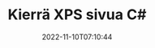 ---
############################# Static ############################
layout: "auto-gen-merger"
date: 2022-11-10T07:10:44
draft: false
otherformats: pdf tex epub

############################# Head ############################
head_title: "Kierrä XPS sivua C#:ssa – Kierrä 90, 180, 270 kulmassa"
head_description: "Kierrä XPS-tiedoston tiettyjä tai kaikkia asiakirjasivuja 90, 180, 270 kiertokulmassa käyttämällä asiakirjojen yhdistämissovellusliittymää."

############################# Header ############################
title: "Kierrä XPS sivua C#"
description: "Kierrä XPS sivua muutamalla rivillä .NET-koodia."
bg_image: "https://cms.admin.containerize.com/templates/aspose/App_Themes/V3/images/bg/header1.png"
bg_overlay: false
button:
    enable: true
    icon: "fas fa-arrow-down"
    label: "Lataa ilmainen kokeiluversio"
    link: "https://downloads.groupdocs.com/merger/net"

############################# SubMenu ############################
submenu:
    enable: true

    left:
        img_alt: "GroupDocs.Merger for .NET"
        image: "https://cms.admin.containerize.com/templates/groupdocs/images/product-logos/90x90-noborder/groupdocs-merger-net.png"
        product: "GroupDocs.Merger"
        platform: ".NET"

    middle:
        button:

            # button loop
            - link: "https://apireference.groupdocs.com/merger/net"
              text: "API-viite"

            # button loop
            - link: "https://github.com/groupdocs-merger"
              text: "Esimerkkejä koodista"

            # button loop
            - link: "https://products.groupdocs.app/merger/family"
              text: "Live-demoja"

            # button loop
            - link: "https://purchase.groupdocs.com/pricing/merger/net"
              text: "Hinnoittelu"

    right:
        link_download: "https://downloads.groupdocs.com/merger"
        link_learn: "https://docs.groupdocs.com/merger/net"
        link_buy: "https://purchase.groupdocs.com"

############################# About ############################
about:
    enable: true
    title: "Tietoja GroupDocs.Merger for .NET API:sta"
    content: |
        [GroupDocs.Merger for .NET](/fi/merger/net/) tarjoaa yksinkertaisen ratkaisun turvallisesti yhdistää ja jakaa useiden dokumenttimuotojen välillä, mukaan lukien PDF, Microsoft Office (Word, Excel, PowerPoint , OneNote), OpenDocument, HTML, kuvat ja monet muut .NET-sovelluksissa. Lisäämällä vain muutaman rivin koodia voit suorittaa useita dokumenttitoimintoja, kuten siirtää, poistaa, kiertää, vaihtaa, purkaa tai muuttaa asiakirjan sivujen suuntaa. Asiakirjojen yhdistämissovellusliittymä tukee myös asiakirjasivujen esikatselua kuvana asiakirjan rakenteen, muotoilun ja sivun sisällön analysoimiseksi.
        
        GroupDocs.Merger API on oikea valinta yritysratkaisuille, jotka tarvitsevat tiedostosivujen kiertotoimintoja. Näitä sovellusliittymiä tuetaan hyvin kaikissa tärkeimmissä käyttöjärjestelmissä ja alustoissa, mukaan lukien .NET Framework, .NET Standard, .NET Core, Mono.

############################# Steps ############################
steps:
    enable: true
    title_left: "Kierrä XPS tiedostosivua tuotteessa .NET"
    content_left: |
        [GroupDocs.Merger for .NET](/fi/merger/net/) tekee C#-kehittäjien helpoksi kiertää tiettyjä tai kaikkia sivuja XPS-tiedostossa 90:ssä , 180 tai 270 kiertokulma muutaman helpon vaiheen avulla.
        
        * Alusta **RotateOptions** halutulla kiertokulmalla ja sivunumeroilla.
        * Luo uusi esiintymä **Yhdistys** ja anna lähdedokumentin polku rakentajaparametriksi.
        * Kutsu **RotatePages** ja välitä **RotateOptions**-objekti.
        * Soita **Tallenna** ja määritä tiedostopolku tuloksena olevan asiakirjan tallentamiseksi.

    title_right: "Laitteistovaatimukset"
    content_right: |
        GroupDocs.Merger for .NET API-liittymiä tuetaan kaikilla tärkeimmillä alustoilla ja käyttöjärjestelmillä. Ennen kuin suoritat alla olevan koodin, varmista, että sinulla on seuraavat edellytykset asennettuna järjestelmääsi.

        * Käyttöjärjestelmät: Microsoft Windows, Linux, MacOS
        * Kehitysympäristöt: Visual Studio, Xamarin, MonoDevelop
        * Kehykset: .NET Framework, .NET Standard, .NET Core, Mono
        * Lataa tuotteen GroupDocs.Merger for .NET uusin versio osoitteesta [NuGet](https://www.nuget.org/packages/groupdocs.merger)
         
    code: |
     {{% merger/additional-styles %}}
     {{< merger/code-merger title="Kuinka kiertää XPS tiedostosivua käyttämällä C# esimerkkikoodia">}}

        ```csharp    
        // Pyöritä XPS tiedostosivua GroupDocs.Merger API:lla
        // Alusta RotateOptions-luokka määrittääksesi kiertokulman ja kierrettävät sivunumerot
        RotateOptions rotateOptions = new RotateOptions(RotateMode.Rotate180, new int[] { 2, 3 });

        // Toteuta yhdistäminen syötteellä XPS
        using (Merger merger = new Merger("input.xps"))
          {
            // Kutsu RotatePages-metodi ja välitä RotateOptions-objekti sille
            merger.RotatePages(rotateOptions);
    
            // Soita Tallenna-menetelmä ja anna haluttu tiedostopolku tulosteen tallentamiseksi
            merger.Save("output.xps");
          }
        ```
     {{< /merger/code-merger >}}

############################# Demos ############################
demos:
    enable: true
    title: "Live-esittelyt - Kierrä XPS tiedostosivua verkossa"
    content: |
       Pyöritä XPS tiedostosivua heti käymällä [GroupDocs.Merger Live Demos](https://products.groupdocs.app/splitter/rotate-pages/xps) -sivustolla.
       Live-demolla on seuraavat edut.
        
############################# About Formats ############################
about_formats:
    enable: true

############################# More Formats ############################
more_formats:
    enable: true
    title: "Kierrä muiden asiakirjamuotojen sivuja"
    content: |
        .NET dokumentoi yhdistämis- ja split-sovellusliittymän tiedostomuodoille ja kuville. Pyöritä joitain suosittuja tiedostomuotoja alla kuvatulla tavalla.

############################# Back to top ###############################
back_to_top:
    enable: true
---